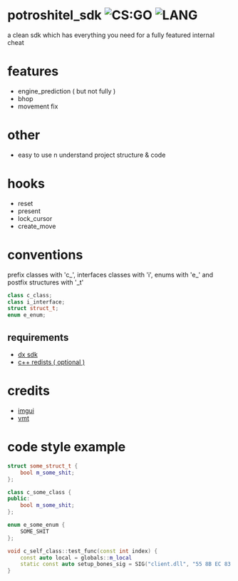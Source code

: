 # potroshitel_sdk ![CS:GO](https://img.shields.io/badge/game-CS%3AGO-orange?style=flat) ![LANG](https://img.shields.io/badge/language-C%2B%2B-brightgreen?style=flat )
a clean sdk which has everything you need for a fully featured internal cheat

# features
- engine_prediction ( but not fully )
- bhop
- movement fix

# other
- easy to use n understand project structure & code

# hooks
- reset
- present
- lock_cursor
- create_move

# conventions
prefix classes with 'c_', interfaces classes with 'i', enums with 'e_' and postfix structures with '_t'
```cpp
class c_class;
class i_interface;
struct struct_t;
enum e_enum;
```

## requirements
- [dx sdk](https://www.microsoft.com/en-us/download/details.aspx?id=6812)
- [c++ redists ( optional )](https://support.microsoft.com/en-us/help/2977003/the-latest-supported-visual-c-downloads)

# credits
 - [imgui](https://github.com/ocornut/imgui)
 - [vmt](https://github.com/gfreivasc/VMTHook)
 
 # code style example
```cpp
struct some_struct_t {
    bool m_some_shit;
};

class c_some_class {
public:
    bool m_some_shit;
};

enum e_some_enum {
    SOME_SHIT
};

void c_self_class::test_func(const int index) {
    const auto local = globals::m_local
    static const auto setup_bones_sig = SIG("client.dll", "55 8B EC 83 E4 F0 B8 D8").cast<void**>();
}
```
